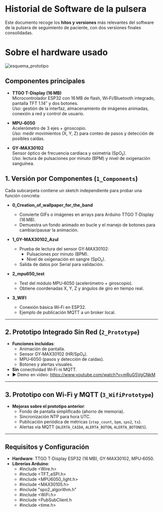 # Historial de Software de la pulsera

Este documento recoge los **hitos y versiones** más relevantes del software de la pulsera de seguimiento de paciente, con dos versiones finales consolidadas.


# Sobre el hardware usado

![esquema_prototipo](https://github.com/user-attachments/assets/c1c0bda9-d543-4e63-9689-f735c7d1760e)


## Componentes principales

- **TTGO T-Display (16 MB)**  
  Microcontrolador ESP32 con 16 MB de flash, Wi‑Fi/Bluetooth integrado, pantalla TFT 1.14″ y dos botones.  
  _Uso:_ gestión de la interfaz, almacenamiento de imágenes animadas, conexión a red y control de usuario.

- **MPU‑6050**  
  Acelerómetro de 3 ejes + giroscopio.  
  _Uso:_ medir movimientos (X, Y, Z) para conteo de pasos y detección de posibles caídas.

- **GY‑MAX30102**  
  Sensor óptico de frecuencia cardíaca y oximetría (SpO₂).  
  _Uso:_ lectura de pulsaciones por minuto (BPM) y nivel de oxigenación sanguínea.
## 1. Versión por Componentes (`1_Components`)
Cada subcarpeta contiene un sketch independiente para probar una función concreta:

- **0_Creation_of_wallpaper_for_the_band**  
  - Convierte GIFs o imágenes en arrays para Arduino TTGO T‑Display (16 MB).  
  - Demuestra un fondo animado en bucle y el manejo de botones para cambiar/pausar la animación.

- **1_GY-MAX30102_Azul**  
  - Prueba de lectura del sensor GY‑MAX30102:  
    - Pulsaciones por minuto (BPM).  
    - Nivel de oxigenación en sangre (SpO₂).  
  - Salida de datos por Serial para validación.

- **2_mpu650_test**  
  - Test del módulo MPU‑6050 (acelerómetro + giroscopio).  
  - Obtiene coordenadas X, Y, Z y ángulos de giro en tiempo real.

- **3_WIFI**  
  - Conexión básica Wi‑Fi en ESP32.  
  - Ejemplo de publicación MQTT a un broker local.

---

## 2. Prototipo Integrado Sin Red (`2_Prototype`)

- **Funciones incluidas**:  
  - Animación de pantalla.  
  - Sensor GY‑MAX30102 (HR/SpO₂).  
  - MPU‑6050 (pasos y detección de caídas).  
  - Botones y alertas visuales.  
- **Sin** conectividad Wi‑Fi ni MQTT.  
- ▶️ Demo en vídeo: https://www.youtube.com/watch?v=mRuG5VgCNkM

---

## 3. Prototipo con Wi‑Fi y MQTT (`3_WifiPrototype`)

- **Mejoras sobre el prototipo anterior**:  
  - Fondo de pantalla simplificado (ahorro de memoria).  
  - Sincronización NTP para hora UTC.  
  - Publicación periódica de métricas (`step_count`, `bpm`, `spo2`, `ts`).  
  - Alertas vía MQTT (`ALERTA_CAIDA`, `ALERTA_BOTON`, `ALERTA_BOTONES`).  

---

## Requisitos y Configuración

- **Hardware**: TTGO T‑Display ESP32 (16 MB), GY‑MAX30102, MPU‑6050.  
- **Librerías Arduino**:  
  - #include <Wire.h>
  - #include <TFT_eSPI.h>
  - #include <MPU6050_light.h>
  - #include <MAX30105.h>
  - #include "spo2_algorithm.h"
  - #include <WiFi.h>
  - #include <PubSubClient.h
  - #include <time.h>

